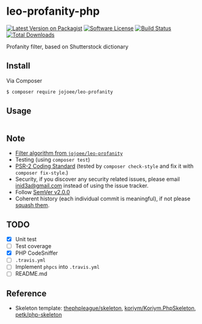 # leo-profanity-php

[![Latest Version on Packagist][ico-version]][link-packagist]
[![Software License][ico-license]](LICENSE)
[![Build Status][ico-travis]][link-travis]
[![Total Downloads][ico-downloads]][link-downloads]

Profanity filter, based on Shutterstock dictionary

## Install

Via Composer

``` bash
$ composer require jojoee/leo-profanity
```

## Usage

``` php

```

## Note

- [Filter algorithm from `jojoee/leo-profanity`](https://github.com/jojoee/leo-profanity#algorithm)
- Testing (using `composer test`) 
- [PSR-2 Coding Standard](https://github.com/php-fig/fig-standards/blob/master/accepted/PSR-2-coding-style-guide.md) (tested by `composer check-style` and fix it with `composer fix-style`.)
- Security, if you discover any security related issues, please email inid3a@gmail.com instead of using the issue tracker.
- Follow [SemVer v2.0.0](http://semver.org/)
- Coherent history (each individual commit is meaningful), if not please [squash them](http://www.git-scm.com/book/en/v2/Git-Tools-Rewriting-History#Changing-Multiple-Commit-Messages).

## TODO

- [x] Unit test
- [ ] Test coverage
- [x] PHP CodeSniffer
- [ ] `.travis.yml`
- [ ] Implement `phpcs` into `.travis.yml` 
- [ ] README.md

## Reference

- Skeleton template: [thephpleague/skeleton](https://github.com/thephpleague/skeleton), [koriym/Koriym.PhpSkeleton](https://github.com/koriym/Koriym.PhpSkeleton), [petk/php-skeleton](https://github.com/petk/php-skeleton)

[ico-version]: https://img.shields.io/packagist/v/jojoee/leo-profanity-php.svg?style=flat-square
[ico-license]: https://img.shields.io/badge/license-MIT-brightgreen.svg?style=flat-square
[ico-travis]: https://img.shields.io/travis/jojoee/leo-profanity-php/master.svg?style=flat-square
[ico-downloads]: https://img.shields.io/packagist/dt/jojoee/leo-profanity-php.svg?style=flat-square

[link-packagist]: https://packagist.org/packages/jojoee/leo-profanity-php
[link-travis]: https://travis-ci.org/jojoee/leo-profanity-php
[link-downloads]: https://packagist.org/packages/jojoee/leo-profanity-php
